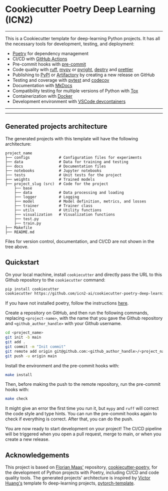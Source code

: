 # Cookiecutter Poetry Deep Learning (ICN2)

---

This is a Cookiecutter template for deep-learning Python projects. It has all the necessary tools for development, testing, and deployment: 

- [Poetry](https://python-poetry.org/) for dependency management
- CI/CD with [GitHub Actions](https://github.com/features/actions)
- Pre-commit hooks with [pre-commit](https://pre-commit.com/)
- Code quality with [ruff](https://github.com/charliermarsh/ruff), [mypy](https://mypy.readthedocs.io/en/stable/) or [pyright](https://github.com/microsoft/pyright), [deptry](https://github.com/fpgmaas/deptry/) and [prettier](https://prettier.io/)
- Publishing to [PyPI](https://pypi.org) or [Artifactory](https://jfrog.com/artifactory) by creating a new release on GitHub
- Testing and coverage with [pytest](https://docs.pytest.org/en/7.1.x/) and [codecov](https://about.codecov.io/)
- Documentation with [MkDocs](https://www.mkdocs.org/)
- Compatibility testing for multiple versions of Python with [Tox](https://tox.wiki/en/latest/)
- Containerization with [Docker](https://www.docker.com/)
- Development environment with [VSCode devcontainers](https://code.visualstudio.com/docs/devcontainers/containers)

---

<!--
<p align="center">
  <a href="https://fpgmaas.github.io/cookiecutter-poetry/">Documentation</a> - <a href="https://github.com/fpgmaas/cookiecutter-poetry-example">Example</a> -
  <a href="https://pypi.org/project/cookiecutter-poetry/">PyPI</a>
</p>
-->

---

## Generated projects architecture

The generated projects with this template will have the following architecture:

```
project_name
├── configs             # Configuration files for experiments
├── data                # Data for training and testing
├── docs                # Documentation files
├── notebooks           # Jupyter notebooks
├── tests               # Unit tests for the project
├── weights             # Trained models
├── project_slug (src)  # Code for the project 
    ├── base
    ├── data            # Data processing and loading
    ├── logger          # Logging
    ├── model           # Model definition, metrics, and losses
    ├── trainer         # Trainer class
    ├── utils           # Utility functions
    ├── visualization   # Visualization functions
    ├── test.py         
    ├── train.py        
├── Makefile
├── README.md
```

Files for version control, documentation, and CI/CD are not shown in the tree above.

## Quickstart

On your local machine, install `cookiecutter` and directly pass the URL to this
Github repository to the `cookiecutter` command:

```bash
pip install cookiecutter
cookiecutter https://github.com/icn2-ai/cookiecutter-poetry-deep-learning.git
```

If you have not installed poetry, follow the instructions [here](https://python-poetry.org/docs/#installation).

Create a repository on GitHub, and then run the following commands, replacing `<project-name>`, with the name that you gave the Github repository and
`<github_author_handle>` with your Github username.

```bash
cd <project_name>
git init -b main
git add .
git commit -m "Init commit"
git remote add origin git@github.com:<github_author_handle>/<project_name>.git
git push -u origin main
```

Install the environment and the pre-commit hooks with:

```bash
make install
```

Then, before making the push to the remote repository, run the pre-commit hooks with:

```bash
make check
```

It might give an error the first time you run it, but `mypy` and `ruff` will correct the code style and type hints. You can run the pre-commit hooks again to check if everything is correct.
After that, you can do the push. 

You are now ready to start development on your project! The CI/CD
pipeline will be triggered when you open a pull request, merge to main,
or when you create a new release.


<!-- 
To finalize the set-up for publishing to PyPI or Artifactory, see
[here](https://fpgmaas.github.io/cookiecutter-poetry/features/publishing/#set-up-for-pypi).
For activating the automatic documentation with MkDocs, see
[here](https://fpgmaas.github.io/cookiecutter-poetry/features/mkdocs/#enabling-the-documentation-on-github).
To enable the code coverage reports, see [here](https://fpgmaas.github.io/cookiecutter-poetry/features/codecov/).
--> 

## Acknowledgements

This project is based on [Florian Maas'](https://github.com/fpgmaas) repository,
[cookiecutter-poetry](https://github.com/fpgmaas/cookiecutter-poetry), for the development of Python projects with 
Poetry, including CI/CD and code quality tools. The generated projects' architecture is inspired by 
[Victor Huang's](https://github.com/victoresque) template fo deep-learning projects, 
[pytorch-template](https://github.com/victoresque/pytorch-template).


